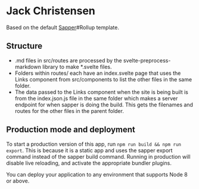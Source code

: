 # Jack Christensen

Based on the default [Sapper](https://github.com/sveltejs/sapper)#Rollup template.

## Structure

 - .md files in src/routes are processed by the svelte-preprocess-markdown library to make *.svelte files. 
 - Folders within routes/ each have an index.svelte page that uses the Links component from src/components to list the other files in the same folder.
 - The data passed to the Links component when the site is being built is from the index.json.js file in the same folder which makes a server endpoint for when sapper is doing the build. This gets the filenames and routes for the other files in the parent folder.


## Production mode and deployment

To start a production version of this app, run `npm run build && npm run export`. This is because it is a static app and uses the sapper export command instead of the sapper build command. Running in production will disable live reloading, and activate the appropriate bundler plugins.

You can deploy your application to any environment that supports Node 8 or above. 

